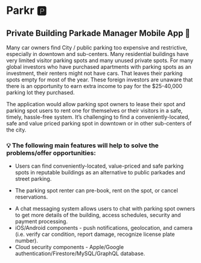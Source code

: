 # Parkr 🅿️
## Private Building Parkade Manager Mobile App 🚗

Many car owners find City / public parking too expensive and restrictive, especially in downtown and sub-centers.  Many residential buildings have very limited visitor parking spots and many unused private spots.  For many global investors who have purchased apartments with parking spots as an investment, their renters might not have cars.  That leaves their parking spots empty for most of the year.  These foreign investors are unaware that there is an opportunity to earn extra income to pay for the $25-40,000 parking lot they purchased.

The application would allow parking spot owners to lease their spot and parking spot users to rent one for themselves or their visitors in a safe, timely, hassle-free system. It’s challenging to find a conveniently-located, safe and value priced parking spot in downtown or in other sub-centers of the city.

### 💡 The following main features will help to solve the problems/offer opportunities:
+ Users can find conveniently-located, value-priced and safe parking spots in reputable buildings as an alternative to public parkades and street parking.
- The parking spot renter can pre-book, rent on the spot, or cancel reservations.  
+ A chat messaging system allows users to chat with parking spot owners to get more details of the building, access schedules, security and payment processing.
+ iOS/Android components - push notifications, geolocation, and camera (i.e. verify car condition, report damage, recognize license plate number).
+ Cloud security components - Apple/Google authentication/Firestore/MySQL/GraphQL database.

